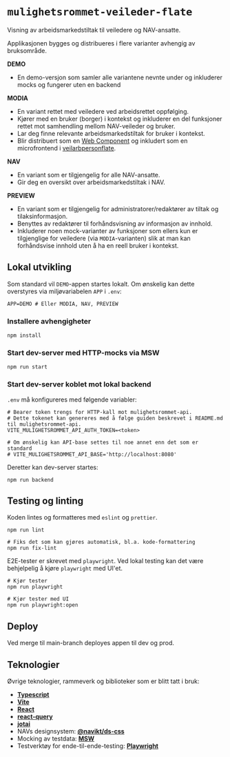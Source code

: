 # `mulighetsrommet-veileder-flate`

Visning av arbeidsmarkedstiltak til veiledere og NAV-ansatte.

Applikasjonen bygges og distribueres i flere varianter avhengig av bruksområde.

**DEMO**
- En demo-versjon som samler alle variantene nevnte under og inkluderer mocks og fungerer uten en backend

**MODIA**
- En variant rettet med veiledere ved arbeidsrettet oppfølging.
- Kjører med en bruker (borger) i kontekst og inkluderer en del funksjoner rettet mot samhendling mellom NAV-veileder og bruker.
- Lar deg finne relevante arbeidsmarkedstiltak for bruker i kontekst.
- Blir distribuert som en [Web Component](https://developer.mozilla.org/en-US/docs/Web/API/Web_components) og inkludert som en microfrontend i [veilarbpersonflate](https://github.com/navikt/veilarbpersonflatefs).

**NAV**

- En variant som er tilgjengelig for alle NAV-ansatte.
- Gir deg en oversikt over arbeidsmarkedstiltak i NAV.

**PREVIEW**

- En variant som er tilgjengelig for administratorer/redaktører av tiltak og tilaksinformasjon.
- Benyttes av redaktører til forhåndsvisning av informasjon av innhold.
- Inkluderer noen mock-varianter av funksjoner som ellers kun er tilgjenglige for veiledere (via `MODIA`-varianten) slik at man kan forhåndsvise innhold uten å ha en reell bruker i kontekst.

## Lokal utvikling

Som standard vil `DEMO`-appen startes lokalt. Om ønskelig kan dette overstyres via miljøvariabelen `APP` i `.env`:

```.env
APP=DEMO # Eller MODIA, NAV, PREVIEW
```

### Installere avhengigheter

```
npm install
```

### Start dev-server med HTTP-mocks via MSW

```
npm run start
```

### Start dev-server koblet mot lokal backend

`.env` må konfigureres med følgende variabler:

```.env
# Bearer token trengs for HTTP-kall mot mulighetsrommet-api.
# Dette tokenet kan genereres med å følge guiden beskrevet i README.md til mulighetsrommet-api.
VITE_MULIGHETSROMMET_API_AUTH_TOKEN=<token>

# Om ønskelig kan API-base settes til noe annet enn det som er standard
# VITE_MULIGHETSROMMET_API_BASE='http://localhost:8080'
```

Deretter kan dev-server startes:

```
npm run backend
```

## Testing og linting

Koden lintes og formatteres med `eslint` og `prettier`.

```
npm run lint

# Fiks det som kan gjøres automatisk, bl.a. kode-formattering
npm run fix-lint
```

E2E-tester er skrevet med `playwright`.
Ved lokal testing kan det være behjelpelig å kjøre `playwright` med UI'et.

```
# Kjør tester
npm run playwright

# Kjør tester med UI
npm run playwright:open
```

## Deploy

Ved merge til main-branch deployes appen til dev og prod.

## <a name="teknologier"></a>Teknologier

Øvrige teknologier, rammeverk og biblioteker som er blitt tatt i bruk:

- [**Typescript**](https://www.typescriptlang.org/)
- [**Vite**](vitejs.dev/)
- [**React**](https://reactjs.org/)
- [**react-query**](https://react-query.tanstack.com/)
- [**jotai**](https://github.com/pmndrs/jotai)
- NAVs designsystem: [**@navikt/ds-css**](https://github.com/navikt/nav-frontend-moduler)
- Mocking av testdata: [**MSW**](https://mswjs.io/)
- Testverktøy for ende-til-ende-testing: [**Playwright**](https://playwright.dev/)
